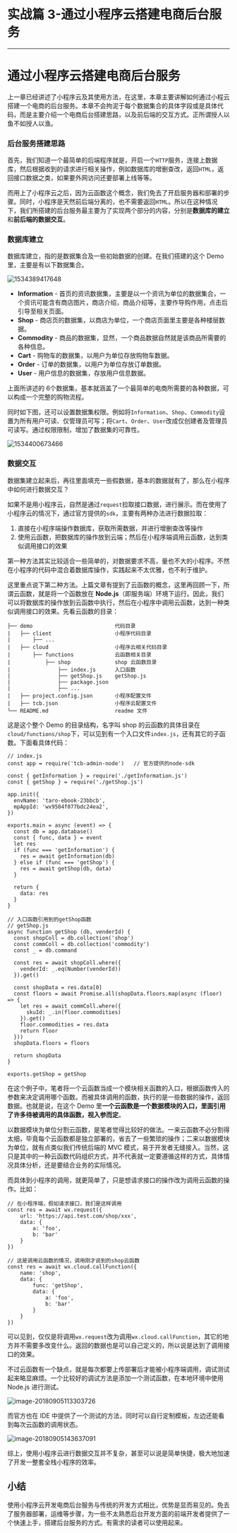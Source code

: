 
# 实战篇 3-通过小程序云搭建电商后台服务
---

# 通过小程序云搭建电商后台服务

上一章已经讲述了小程序云及其使用方法，在这里，本章主要讲解如何通过小程云搭建一个电商的后台服务。本章不会拘泥于每个数据集合的具体字段或是具体代码，而是主要介绍一个电商后台搭建思路，以及前后端的交互方式。正所谓授人以鱼不如授人以渔。

### 后台服务搭建思路

首先，我们知道一个最简单的后端程序就是，开启一个`HTTP`服务，连接上数据库，然后根据收到的请求进行相关操作，例如数据库的增删查改，返回`HTML`，返回接口数据之类，如果要外网访问还要部署上线等等。

而用上了小程序云之后，因为云函数这个概念，我们免去了开启服务器和部署的步骤。同时，小程序是天然前后端分离的，也不需要返回`HTML`。所以在这种情况下，我们所搭建的后台服务最主要为了实现两个部分的内容，分别是**数据库的建立**和**前后端的数据交互**。

### 数据库建立

数据库建立，指的是数据集合及一些初始数据的创建。在我们搭建的这个 Demo 里，主要是有以下数据集合。

![1534389417648](https://p1-jj.byteimg.com/tos-cn-i-t2oaga2asx/gold-user-assets/2018/10/8/166517176feb942a~tplv-t2oaga2asx-image.image)

- **Information** - 首页的资讯数据集，主要是以一个资讯为单位的数据集合，一个资讯可能含有商店图片，商店介绍，商品介绍等，主要作导购作用，点击后引导至相关页面。
- **Shop** - 商店页的数据集，以商店为单位，一个商店页面里主要是各种楼层数据。
- **Commodity** - 商品的数据集，显然，一个商品数据自然就是该商品所需要的各种信息。
- **Cart** - 购物车的数据集，以用户为单位存放购物车数据。
- **Order** - 订单的数据集，以用户为单位存放订单数据。
- **User** - 用户信息的数据集，存放用户信息数据。

上面所讲述的 6个数据集，基本就涵盖了一个最简单的电商所需要的各种数据，可以构成一个完整的购物流程。

同时如下图，还可以设置数据集权限。例如将`Information`、`Shop`、`Commodity`设置为所有用户可读、仅管理员可写；将`Cart`、`Order`、`User`改成仅创建者及管理员可读写。通过权限限制，增加了数据集的可靠性。

![1534400673466](https://p1-jj.byteimg.com/tos-cn-i-t2oaga2asx/gold-user-assets/2018/10/8/166517176ffcc9b8~tplv-t2oaga2asx-image.image)

### 数据交互

数据集建立起来后，再往里面填充一些假数据，基本的数据就有了，那么在小程序中如何进行数据交互？

如果不是用小程序云，自然是通过`request`拉取接口数据，进行展示。而在使用了小程序云的情况下，通过官方提供的`sdk`，主要有两种办法进行数据拉取：

1.  直接在小程序端操作数据库，获取所需数据，并进行增删查改等操作
2.  使用云函数，把数据库的操作放到云端；然后在小程序端调用云函数，达到类似调用接口的效果

第一种方法其实比较适合一些简单的，对数据要求不高，量也不大的小程序。不然在小程序的代码中混合着数据库操作，实践起来不太优雅，也不利于维护。

这里重点说下第二种方法。上篇文章有提到了云函数的概念，这里再回顾一下，所谓云函数，就是将一个函数放在 **Node.js**（即服务端）环境下运行。因此，我们可以将数据库的操作放到云函数中执行，然后在小程序中调用云函数，达到一种类似调用接口的效果。先看云函数的目录：

```
├── demo                          代码目录
|   ├── client                    小程序代码目录
|       ├── ...            
|   ├── cloud                     小程序云相关代码目录
|       ├── functions             云函数相关目录 
|           ├── shop              shop 云函数目录
|               ├── index.js      入口函数
|               ├── getShop.js    getShop.js
|               ├── package.json
|               ├── ...
|   ├── project.config.json       小程序配置文件
|   ├── tcb.json                  小程序云配置文件
└── README.md                     readme 文件
```

这是这个整个 Demo 的目录结构，名字叫 shop 的云函数的具体目录在`cloud/functions/shop`下，可以见到有一个入口文件`index.js`，还有其它的子函数。下面看具体代码：

```
// index.js
const app = require('tcb-admin-node')   // 官方提供的node-sdk

const { getInformation } = require('./getInformation.js')
const { getShop } = require('./getShop.js')

app.init({
  envName: 'taro-ebook-23bbcb',
  mpAppId: 'wx9504f077bdc24ea2',
})

exports.main = async (event) => {
  const db = app.database()
  const { func, data } = event
  let res
  if (func === 'getInformation') {
    res = await getInformation(db)
  } else if (func === 'getShop') {
    res = await getShop(db, data)
  }
  
  return {
    data: res
  }
}
```

```
// 入口函数引用到的getShop函数
// getShop.js
async function getShop (db, venderId) {
  const shopColl = db.collection('shop')
  const commColl = db.collection('commodity')
  const _ = db.command

  const res = await shopColl.where({
    venderId: _.eq(Number(venderId))
  }).get()

  const shopData = res.data[0]
  const floors = await Promise.all(shopData.floors.map(async (floor) => {
    let res = await commColl.where({
      skuId: _.in(floor.commodities)
    }).get()
    floor.commodities = res.data
    return floor
  }))
  shopData.floors = floors

  return shopData
}

exports.getShop = getShop
```

在这个例子中，笔者将一个云函数当成一个模块相关函数的入口，根据函数传入的参数来决定调用哪个函数。而被具体调用的函数，执行的是一些数据的操作，返回数据。也就是说，在这个 Demo 里**一个云函数是一个数据模块的入口，里面引用了许多待被调用的具体函数，视入参而定**。

以数据模块为单位分割云函数，是笔者觉得比较好的做法。一来云函数不必分割得太细，毕竟每个云函数都是独立部署的，省去了一些繁琐的操作；二来以数据模块为单位，就有点类似我们传统后端的 MVC 模式，易于开发者无缝接入。当然，这只是其中的一种云函数代码组织方式，并不代表就一定要遵循这样的方式，具体情况具体分析，还是要结合业务的实际情况。

而具体到小程序的调用，就更简单了，只是想请求接口的操作改为调用云函数的操作。比如：

```
// 在小程序端，假如请求接口，我们是这样调用
const res = await wx.request({
    url: 'https://api.test.com/shop/xxx',
    data: {
        a: 'foo',
        b: 'bar'
    }
})

// 这是调用云函数的情况，调用刚才说到的shop云函数
const res = await wx.cloud.callFunction({
    name: 'shop',
    data: {
        func: 'getShop',
        data: {
        	a: 'foo',
        	b: 'bar'
        }
    }
})
```

可以见到，仅仅是将调用`wx.request`改为调用`wx.cloud.callFunction`，其它的地方并不需要多改变什么。返回的数据也是可以自己定义的，所以说是达到了调用接口的效果。

不过云函数有一个缺点，就是每次都要上传部署后才能被小程序端调用，调试测试起来略显麻烦。一个比较好的调试方法是添加一个测试函数，在本地环境中使用 Node.js 进行测试。

![image-20180905113303726](https://p1-jj.byteimg.com/tos-cn-i-t2oaga2asx/gold-user-assets/2018/10/8/1665171770025c49~tplv-t2oaga2asx-image.image)

而官方也在 IDE 中提供了一个测试的方法，同时可以自行定制模板，左边还能看到每次云函数的调用状态。

![image-20180905143637091](https://p1-jj.byteimg.com/tos-cn-i-t2oaga2asx/gold-user-assets/2018/10/8/1665171770120b15~tplv-t2oaga2asx-image.image)

综上，使用小程序云进行数据交互并不复杂，甚至可以说是简单快捷，极大地加速了开发一整套全栈小程序的效率。

## 小结

使用小程序云开发电商后台服务与传统的开发方式相比，优势是显而易见的。免去了服务器部署，运维等步骤，为一些不太熟悉后台开发方面的前端开发者提供了一个快速上手，搭建后台服务的方式。有需求的读者可以使用起来。
    